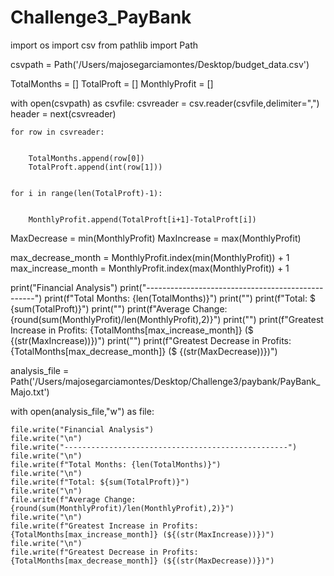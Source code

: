 # Challenge3_PayBank

import os
import csv
from pathlib import Path 


csvpath = Path('/Users/majosegarciamontes/Desktop/budget_data.csv')


TotalMonths = []
TotalProft = []
MonthlyProfit = []
 

with open(csvpath) as csvfile:
    csvreader = csv.reader(csvfile,delimiter=",") 
    header = next(csvreader)   

    
    for row in csvreader: 

        
        TotalMonths.append(row[0])
        TotalProft.append(int(row[1]))

    
    for i in range(len(TotalProft)-1):
        
        
        MonthlyProfit.append(TotalProft[i+1]-TotalProft[i])
        

MaxDecrease = min(MonthlyProfit)
MaxIncrease = max(MonthlyProfit)



max_decrease_month = MonthlyProfit.index(min(MonthlyProfit)) + 1 
max_increase_month = MonthlyProfit.index(max(MonthlyProfit)) + 1



print("Financial Analysis")
print("--------------------------------------------------")
print(f"Total Months: {len(TotalMonths)}")
print("")
print(f"Total: $ {sum(TotalProft)}")
print("")
print(f"Average Change: {round(sum(MonthlyProfit)/len(MonthlyProfit),2)}")
print("")
print(f"Greatest Increase in Profits: {TotalMonths[max_increase_month]} ($ {(str(MaxIncrease))})")
print("")
print(f"Greatest Decrease in Profits: {TotalMonths[max_decrease_month]} ($ {(str(MaxDecrease))})")


analysis_file = Path('/Users/majosegarciamontes/Desktop/Challenge3/paybank/PayBank_Majo.txt')

with open(analysis_file,"w") as file:
    

    file.write("Financial Analysis")
    file.write("\n")
    file.write("--------------------------------------------------")
    file.write("\n")
    file.write(f"Total Months: {len(TotalMonths)}")
    file.write("\n")
    file.write(f"Total: ${sum(TotalProft)}")
    file.write("\n")
    file.write(f"Average Change: {round(sum(MonthlyProfit)/len(MonthlyProfit),2)}")
    file.write("\n")
    file.write(f"Greatest Increase in Profits: {TotalMonths[max_increase_month]} (${(str(MaxIncrease))})")
    file.write("\n")
    file.write(f"Greatest Decrease in Profits: {TotalMonths[max_decrease_month]} (${(str(MaxDecrease))})")
